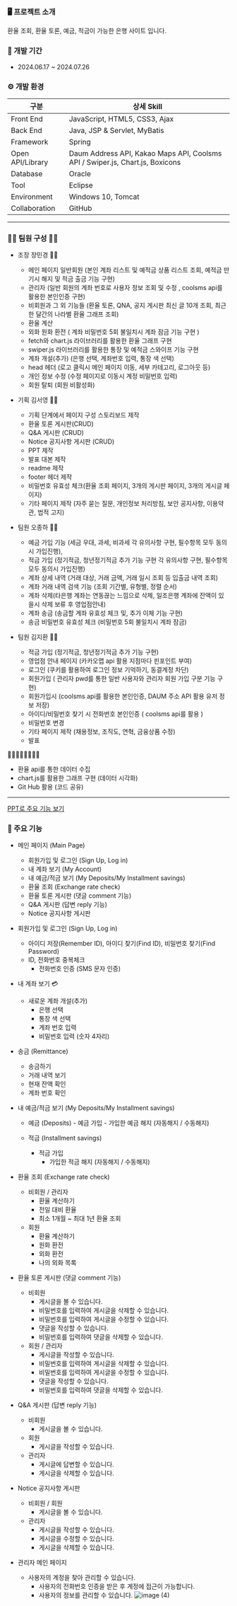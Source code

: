 ### 🖥 프로젝트 소개

환율 조회, 환율 토론, 예금, 적금이 가능한 은행 사이트 입니다.


### 📅 개발 기간

- 2024.06.17 ~ 2024.07.26


### ⚙ 개발 환경
    
<table>
    <thead>
        <tr>
            <th>구분</th>
            <th>상세 Skill</th>
        </tr>
    </thead>
    <tbody>
        <tr>
            <td>Front End</td>
            <td>JavaScript, HTML5, CSS3, Ajax</td>
        </tr>
        <tr>
            <td>Back End</td>
            <td>Java, JSP & Servlet, MyBatis</td>
        </tr>
        <tr>
            <td>Framework</td>
            <td>Spring</td>
        </tr>
        <tr>
            <td>Open API/Library</td>
            <td>Daum Address API, Kakao Maps API, Coolsms API / Swiper.js, Chart.js, Boxicons</td>
        </tr>
        <tr>
            <td>Database</td>
            <td>Oracle</td>
        </tr>
        <tr>
            <td>Tool</td>
            <td>Eclipse</td>
        </tr>
        <tr>
            <td>Environment</td>
            <td>Windows 10, Tomcat</td>
        </tr>
        <tr>
            <td>Collaboration</td>
            <td>GitHub</td>
        </tr>
    </tbody>
</table>
  
<hr>


### 👩‍💻 팀원 구성 👨‍💻

- 조장 장민경 👩‍💻
    - 메인 페이지 일반회원 (본인 계좌 리스트 및 예적금 상품 리스트 조회, 예적금 만기시 해지 및 적금 출금 기능 구현)
    - 관리자 (일반 회원의 계좌 번호로 사용자 정보 조회 및 수정 , coolsms api를 활용한 본인인증 구현)
    - 비회원과 그 외 기능들 (환율 토론, QNA, 공지 게시판 최신 글 10개 조회, 최근 한 달간의 나라별 환율 그래프 조회)
    - 환율 계산
    - 외화 원화 환전 ( 계좌 비밀번호 5회 불일치시 계좌 잠금 기능 구현 )
    - fetch와 chart.js 라이브러리를 활용한 환율 그래프 구현
    - swiper.js 라이브러리를 활용한 통장 및 예적금 스와이프 기능 구현
    - 계좌 개설(추가) (은행 선택, 계좌번호 입력, 통장 색 선택)
    - head 헤더 (로고 클릭시 메인 페이지 이동, 세부 카테고리, 로그아웃 등)
    - 개인 정보 수정 (수정 페이지로 이동시 계정 비밀번호 입력)
    - 회원 탈퇴 (회원 비활성화)



- 기획 김서영 👩‍💻
    - 기획 단계에서 페이지 구성 스토리보드 제작
    - 환율 토론 게시판(CRUD)
    - Q&A 게시판 (CRUD)
    - Notice 공지사항 게시판 (CRUD)
    - PPT 제작
    - 발표 대본 제작
    - readme 제작
    - footer 헤더 제작
    - 비밀번호 유효성 체크(환율 조회 페이지, 3개의 게시판 페이지, 3개의 게시글 페이지)
    - 기타 페이지 제작 (자주 묻는 질문, 개인정보 처리방침, 보안 공지사항, 이용약관, 법적 고지)




- 팀원 오종하 👨‍💻
    - 예금 가입 기능 (세금 우대, 과세, 비과세 각 유의사항 구현, 필수항목 모두 동의시 가입진행),
    - 적금 가입 (정기적금, 청년정기적금 추가 기능 구현 각 유의사항 구현, 필수항목 모두 동의시 가입진행)
    - 계좌 상세 내역 (거래 대상, 거래 금액, 거래 일시 조회 등 입출금 내역 조회)
    - 계좌 거래 내역 검색 기능 (조회 기간별, 유형별, 정렬 순서)
    - 계좌 삭제(타은행 계좌는 연동끊는 느낌으로 삭제, 일조은행 계좌에 잔액이 있을시 삭제 보류 후 영업점안내)
    - 계좌 송금 (송금할 계좌 유효성 체크 및, 추가 이체 기능 구현)
    - 송금 비밀번호 유효성 체크 (비밀번호 5회 불일치시 계좌 잠금)




- 팀원 김지환 👨‍💻
    - 적금 가입 (정기적금, 청년정기적금 추가 기능 구현)
    - 영업점 안내 페이지 (카카오맵 api 활용 지점마다 핀포인트 부여)
    - 로그인 (쿠키를 활용하여 로그인 정보 기억하기, 동결계정 차단)
    - 회원가입 ( 관리자 pwd를 통한 일반 사용자와 관리자 회원 가입 구분 기능 구현)
    - 회원가입시 (coolsms api를 활용한 본인인증, DAUM 주소 API 활용 유저 정보 저장)
    - 아이디/비밀번호 찾기 시 전화번호 본인인증 ( coolsms api를 활용 )
    - 비밀번호 변경
    - 기타 페이지 제작 (채용정보, 조직도, 연혁, 금융상품 수정)
    - 발표



👩‍💻👨‍💻👩‍💻👨‍💻
- 환율 api를 통한 데이터 수집
- chart.js를 활용한 그래프 구현 (데이터 시각화)
- Git Hub 활용 (코드 공유)


<hr>


[PPT로 주요 기능 보기](https://www.miricanvas.com/v/13fjuxm)


### 📌 주요 기능

- 메인 페이지 (Main Page)
    - 회원가입 및 로그인 (Sign Up, Log in)
    - 내 계좌 보기 (My Account)
    - 내 예금/적금 보기 (My Deposits/My Installment savings)
    - 환율 조회 (Exchange rate check)
    - 환율 토론 게시판 (댓글 comment 기능)
    - Q&A 게시판 (답변 reply 기능)
    - Notice 공지사항 게시판




- 회원가입 및 로그인 (Sign Up, Log in)
    - 아이디 저장(Remember ID), 아이디 찾기(Find ID), 비밀번호 찾기(Find Password)
    - ID, 전화번호 중복체크
        - 전화번호 인증 (SMS 문자 인증)




- 내 계좌 보기 💳
    - 새로운 계좌 개설(추가)
        - 은행 선택
        - 통장 색 선택
        - 계좌 번호 입력
        - 비밀번호 입력 (숫자 4자리)




- 송금 (Remittance)
    - 송금하기
    - 거래 내역 보기
    - 현재 잔액 확인
    - 계좌 번호 확인




- 내 예금/적금 보기 (My Deposits/My Installment savings)
    - 예금 (Deposits)
          - 예금 가입
          - 가입한 예금 해지 (자동해지 / 수동해지)


    - 적금 (Installment savings)
         - 적금 가입
           - 가입한 적금 해지 (자동해지 / 수동해지)




- 환율 조회 (Exchange rate check)
    - 비회원 / 관리자
        - 환율 계산하기
        - 전일 대비 환율
        - 최소 1개월 ~ 최대 1년 환율 조회
    - 회원
        - 환율 계산하기
        - 원화 환전
        - 외화 환전
        - 나의 외화 목록



- 환율 토론 게시판 (댓글 comment 기능)
    - 비회원
        - 게시글을 볼 수 있습니다.
        - 비밀번호를 입력하여 게시글을 삭제할 수 있습니다.
        - 비밀번호를 입력하여 게시글을 수정할 수 있습니다.
        - 댓글을 작성할 수 있습니다.
        - 비밀번호를 입력하여 댓글을 삭제할 수 있습니다.
    - 회원 / 관리자
        - 게시글을 작성할 수 있습니다.
        - 비밀번호를 입력하여 게시글을 삭제할 수 있습니다.
        - 비밀번호를 입력하여 게시글을 수정할 수 있습니다.
        - 댓글을 작성할 수 있습니다.
        - 비밀번호를 입력하여 댓글을 삭제할 수 있습니다.



- Q&A 게시판 (답변 reply 기능)
    - 비회원
        - 게시글을 볼 수 있습니다.
    - 회원
        - 게시글을 작성할 수 있습니다.
    - 관리자
        - 게시글에 답변할 수 있습니다.
        - 게시글을 삭제할 수 있습니다.



- Notice 공지사항 게시판
    - 비회원 / 회원
        - 게시글을 볼 수 있습니다.
    - 관리자
        - 게시글을 작성할 수 있습니다.
        - 게시글을 수정할 수 있습니다.
        - 게시글을 삭제할 수 있습니다.




- 관리자 메인 페이지
    - 사용자의 계정을 찾아 관리할 수 있습니다.
        - 사용자의 전화번호 인증을 받은 후 계정에 접근이 가능합니다.
        - 사용자의 정보를 관리할 수 있습니다.
![image (4)](https://github.com/user-attachments/assets/51b2021a-0196-467f-b07e-a70192b61ccc)
